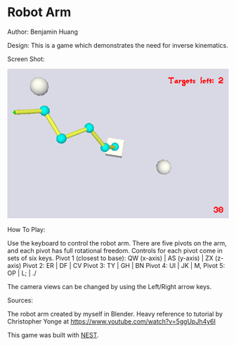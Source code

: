 # Robot Arm

Author: Benjamin Huang

Design: This is a game which demonstrates the need for inverse kinematics.

Screen Shot:

![Screen Shot](screenshot.png)

How To Play:

Use the keyboard to control the robot arm. There are five pivots on the arm, and each pivot has full rotational freedom. Controls for each pivot come in sets of six keys.
Pivot 1 (closest to base): QW (x-axis) | AS (y-axis) | ZX (z-axis)
Pivot 2: ER | DF | CV 
Pivot 3: TY | GH | BN 
Pivot 4: UI | JK | M,
Pivot 5: OP | L; | ./

The camera views can be changed by using the Left/Right arrow keys.

Sources:

The robot arm created by myself in Blender. Heavy reference to tutorial by Christopher Yonge at https://www.youtube.com/watch?v=5ggUpJh4y6I

This game was built with [NEST](NEST.md).

